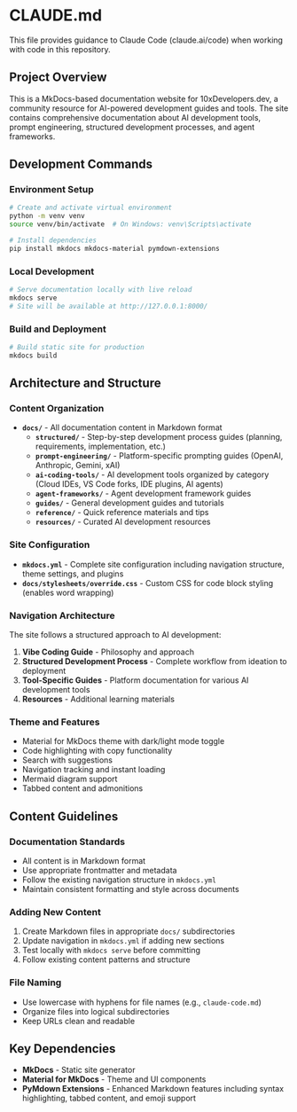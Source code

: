 # CLAUDE.md

This file provides guidance to Claude Code (claude.ai/code) when working with code in this repository.

## Project Overview

This is a MkDocs-based documentation website for 10xDevelopers.dev, a community resource for AI-powered development guides and tools. The site contains comprehensive documentation about AI development tools, prompt engineering, structured development processes, and agent frameworks.

## Development Commands

### Environment Setup
```bash
# Create and activate virtual environment
python -m venv venv
source venv/bin/activate  # On Windows: venv\Scripts\activate

# Install dependencies
pip install mkdocs mkdocs-material pymdown-extensions
```

### Local Development
```bash
# Serve documentation locally with live reload
mkdocs serve
# Site will be available at http://127.0.0.1:8000/
```

### Build and Deployment
```bash
# Build static site for production
mkdocs build
```

## Architecture and Structure

### Content Organization
- **`docs/`** - All documentation content in Markdown format
  - **`structured/`** - Step-by-step development process guides (planning, requirements, implementation, etc.)
  - **`prompt-engineering/`** - Platform-specific prompting guides (OpenAI, Anthropic, Gemini, xAI)
  - **`ai-coding-tools/`** - AI development tools organized by category (Cloud IDEs, VS Code forks, IDE plugins, AI agents)
  - **`agent-frameworks/`** - Agent development framework guides
  - **`guides/`** - General development guides and tutorials
  - **`reference/`** - Quick reference materials and tips
  - **`resources/`** - Curated AI development resources

### Site Configuration
- **`mkdocs.yml`** - Complete site configuration including navigation structure, theme settings, and plugins
- **`docs/stylesheets/override.css`** - Custom CSS for code block styling (enables word wrapping)

### Navigation Architecture
The site follows a structured approach to AI development:
1. **Vibe Coding Guide** - Philosophy and approach
2. **Structured Development Process** - Complete workflow from ideation to deployment
3. **Tool-Specific Guides** - Platform documentation for various AI development tools
4. **Resources** - Additional learning materials

### Theme and Features
- Material for MkDocs theme with dark/light mode toggle
- Code highlighting with copy functionality
- Search with suggestions
- Navigation tracking and instant loading
- Mermaid diagram support
- Tabbed content and admonitions

## Content Guidelines

### Documentation Standards
- All content is in Markdown format
- Use appropriate frontmatter and metadata
- Follow the existing navigation structure in `mkdocs.yml`
- Maintain consistent formatting and style across documents

### Adding New Content
1. Create Markdown files in appropriate `docs/` subdirectories
2. Update navigation in `mkdocs.yml` if adding new sections
3. Test locally with `mkdocs serve` before committing
4. Follow existing content patterns and structure

### File Naming
- Use lowercase with hyphens for file names (e.g., `claude-code.md`)
- Organize files into logical subdirectories
- Keep URLs clean and readable

## Key Dependencies
- **MkDocs** - Static site generator
- **Material for MkDocs** - Theme and UI components
- **PyMdown Extensions** - Enhanced Markdown features including syntax highlighting, tabbed content, and emoji support